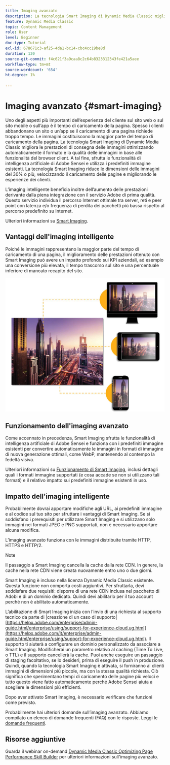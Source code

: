 ```yaml
---
title: Imaging avanzato
description: La tecnologia Smart Imaging di Dynamic Media Classic migliora le prestazioni di consegna delle immagini ottimizzando automaticamente il formato e la qualità delle immagini in base alle funzionalità del browser client. A tal fine, sfrutta le funzionalità di intelligenza artificiale di Adobe Sensei e utilizza i predefiniti immagine esistenti. Scopri di più sulla tecnologia Smart Imaging e come utilizzarla per offrire ai clienti esperienze migliori attraverso caricamenti di pagina più veloci.
feature: Dynamic Media Classic
topic: Content Management
role: User
level: Beginner
doc-type: Tutorial
exl-id: 678671c3-af25-4da1-bc14-cbc4cc19be8d
duration: 130
source-git-commit: f4c621f3a9caa8c2c64b8323312343fe421a5aee
workflow-type: tm+mt
source-wordcount: '654'
ht-degree: 1%

---
```


# Imaging avanzato {#smart-imaging}

Uno degli aspetti più importanti dell’esperienza del cliente sul sito web o sul sito mobile o sull’app è il tempo di caricamento della pagina. Spesso i clienti abbandonano un sito o un’app se il caricamento di una pagina richiede troppo tempo. Le immagini costituiscono la maggior parte del tempo di caricamento della pagina. La tecnologia Smart Imaging di Dynamic Media Classic migliora le prestazioni di consegna delle immagini ottimizzando automaticamente il formato e la qualità delle immagini in base alle funzionalità del browser client. A tal fine, sfrutta le funzionalità di intelligenza artificiale di Adobe Sensei e utilizza i predefiniti immagine esistenti. La tecnologia Smart Imaging riduce le dimensioni delle immagini del 30% o più, velocizzando il caricamento delle pagine e migliorando le esperienze dei clienti.

L’imaging intelligente beneficia inoltre dell’aumento delle prestazioni derivante dalla piena integrazione con il servizio Adobe di prima qualità. Questo servizio individua il percorso Internet ottimale tra server, reti e peer point con latenza e/o frequenza di perdita dei pacchetti più bassa rispetto al percorso predefinito su Internet.

Ulteriori informazioni su [Smart Imaging](https://experienceleague.adobe.com/docs/experience-manager-65/assets/dynamic/imaging-faq.html).

## Vantaggi dell&#39;imaging intelligente

Poiché le immagini rappresentano la maggior parte del tempo di caricamento di una pagina, il miglioramento delle prestazioni ottenuto con Smart Imaging può avere un impatto profondo sui KPI aziendali, ad esempio una conversione più elevata, il tempo trascorso sul sito e una percentuale inferiore di mancato recapito del sito.

![immagine](assets/smart-imaging/smart-imaging-1.png)

## Funzionamento dell&#39;imaging avanzato

Come accennato in precedenza, Smart Imaging sfrutta le funzionalità di intelligenza artificiale di Adobe Sensei e funziona con i predefiniti immagine esistenti per convertire automaticamente le immagini in formati di immagine di nuova generazione ottimali, come WebP, mantenendo al contempo la fedeltà visiva.

Ulteriori informazioni su [Funzionamento di Smart Imaging](https://experienceleague.adobe.com/docs/experience-manager-65/assets/dynamic/imaging-faq.html#how-does-smart-imaging-work), inclusi dettagli quali i formati immagine supportati (e cosa accade se non si utilizzano tali formati) e il relativo impatto sui predefiniti immagine esistenti in uso.

## Impatto dell&#39;imaging intelligente

Probabilmente dovrai apportare modifiche agli URL, ai predefiniti immagine e al codice sul tuo sito per sfruttare i vantaggi di Smart Imaging. Se si soddisfano i prerequisiti per utilizzare Smart Imaging e si utilizzano solo immagini nei formati JPEG e PNG supportati, non è necessario apportare alcuna modifica.

L’imaging avanzato funziona con le immagini distribuite tramite HTTP, HTTPS e HTTP/2.

>[!NOTE]
>
>Il passaggio a Smart Imaging cancella la cache dalla rete CDN. In genere, la cache nella rete CDN viene creata nuovamente entro uno o due giorni.

Smart Imaging è incluso nella licenza Dynamic Media Classic esistente. Questa funzione non comporta costi aggiuntivi. Per sfruttarla, devi soddisfare due requisiti: disporre di una rete CDN inclusa nel pacchetto di Adobi e di un dominio dedicato. Quindi devi abilitarlo per il tuo account perché non è abilitato automaticamente.

L’abilitazione di Smart Imaging inizia con l’invio di una richiesta al supporto tecnico da parte di |creazione di un caso di supporto| [https://helpx.adobe.com/enterprise/admin-guide.html/enterprise/using/support-for-experience-cloud.ug.html](https://helpx.adobe.com/it/enterprise/admin-guide.html/enterprise/using/support-for-experience-cloud.ug.html). Il supporto ti aiuterà a configurare un dominio personalizzato da associare a Smart Imaging. Modificherai un parametro relativo al caching (Time To Live, o TTL) e il supporto cancellerà la cache. Puoi anche eseguire un passaggio di staging facoltativo, se lo desideri, prima di eseguire il push in produzione. Quindi, quando la tecnologia Smart Imaging è attivata, si forniranno ai clienti immagini di dimensioni più piccole, ma con la stessa qualità richiesta. Ciò significa che sperimentano tempi di caricamento delle pagine più veloci e tutto questo viene fatto automaticamente perché Adobe Sensei aiuta a scegliere le dimensioni più efficienti.

Dopo aver attivato Smart Imaging, è necessario verificare che funzioni come previsto.

Probabilmente hai ulteriori domande sull’imaging avanzato. Abbiamo compilato un elenco di domande frequenti (FAQ) con le risposte. Leggi le [domande frequenti](https://experienceleague.adobe.com/docs/experience-manager-65/assets/dynamic/imaging-faq.html).

## Risorse aggiuntive

Guarda il webinar on-demand [Dynamic Media Classic Optimizing Page Performance Skill Builder](https://seminars.adobeconnect.com/pzc1gw0cihpv) per ulteriori informazioni sull&#39;imaging avanzato.
